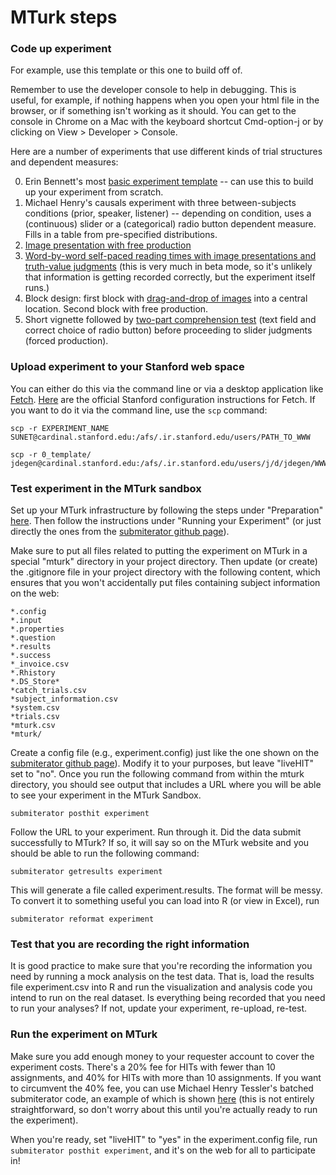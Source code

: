 # MTurk steps

### Code up experiment 

For example, use this template or this one to build off of. 

Remember to use the developer console to help in debugging. This is useful, for example, if nothing happens when you open your html file in the browser, or if something isn't working as it should. You can get to the console in Chrome on a Mac with the keyboard shortcut Cmd-option-j or by clicking on View > Developer > Console.

Here are a number of experiments that use different kinds of trial structures and dependent measures:

0. Erin Bennett's most [basic experiment template](https://github.com/feste/experiment_template) -- can use this to build up your experiment from scratch.
1. Michael Henry's causals experiment with three between-subjects conditions (prior, speaker, listener) -- depending on condition, uses a (continuous) slider or a (categorical) radio button dependent measure. Fills in a table from pre-specified distributions.
2. [Image presentation with free production](http://stanford.edu/~jdegen/18_prod_calibr_targetColorContext/experiment/norming.html)
3. [Word-by-word self-paced reading times with image presentations and truth-value judgments](http://stanford.edu/~jdegen/spr_pilot/experiment/rt.html) (this is very much in beta mode, so it's unlikely that information is getting recorded correctly, but the experiment itself runs.)
4. Block design: first block with [drag-and-drop of images](http://stanford.edu/~jdegen/10_distributional_learning/experiment/norming.html) into a central location. Second block with free production.
5. Short vignette followed by [two-part comprehension test](http://stanford.edu/~jdegen/23_qud_production/alternatives.html) (text field and correct choice of radio button) before proceeding to slider judgments (forced production).


### Upload experiment to your Stanford web space

You can either do this via the command line or via a desktop application like [Fetch](https://uit.stanford.edu/software/fetch). [Here](https://uit.stanford.edu/service/afs/file-transfer/macintosh) are the official Stanford configuration instructions for Fetch. If you want to do it via the command line, use the ```scp``` command:

```
scp -r EXPERIMENT_NAME SUNET@cardinal.stanford.edu:/afs/.ir.stanford.edu/users/PATH_TO_WWW
```

```
scp -r 0_template/ jdegen@cardinal.stanford.edu:/afs/.ir.stanford.edu/users/j/d/jdegen/WWW
```


### Test experiment in the MTurk sandbox

Set up your MTurk infrastructure by following the steps under "Preparation" [here](https://cocolab.stanford.edu/mturk-tools.html). Then follow the instructions under "Running your Experiment" (or just directly the ones from the [submiterator github page](https://github.com/feste/Submiterator)). 

Make sure to put all files related to putting the experiment on MTurk in a special "mturk" directory in your project directory. Then update (or create) the .gitignore file in your project directory with the following content, which ensures that you won't accidentally put files containing subject information on the web:

```
*.config
*.input
*.properties
*.question
*.results
*.success
*_invoice.csv
*.Rhistory
*.DS_Store*
*catch_trials.csv
*subject_information.csv
*system.csv
*trials.csv
*mturk.csv
*mturk/
```

Create a config file (e.g., experiment.config) just like the one shown on the [submiterator github page](https://github.com/feste/Submiterator)). Modify it to your purposes, but leave "liveHIT" set to "no". Once you run the following command from within the mturk directory, you should see output that includes a URL where you will be able to see your experiment in the MTurk Sandbox.

```submiterator posthit experiment```

Follow the URL to your experiment. Run through it. Did the data submit successfully to MTurk? If so, it will say so on the MTurk website and you should be able to run the following command:

```submiterator getresults experiment```

This will generate a file called experiment.results. The format will be messy. To convert it to something useful you can load into R (or view in Excel), run

```submiterator reformat experiment```

### Test that you are recording the right information

It is good practice to make sure that you're recording the information you need by running a mock analysis on the test data. That is, load the results file experiment.csv into R and run the visualization and analysis code you intend to run on the real dataset. Is everything being recorded that you need to run your analyses? If not, update your experiment, re-upload, re-test.

### Run the experiment on MTurk

Make sure you add enough money to your requester account to cover the experiment costs. There's a 20% fee for HITs with fewer than 10 assignments, and 40% for HITs with more than 10 assignments. If you want to circumvent the 40% fee, you can use Michael Henry Tessler's batched submiterator code, an example of which is shown [here](https://github.com/mhtess/mturk-demo) (this is not entirely straightforward, so don't worry about this until you're actually ready to run the experiment).

When you're ready, set "liveHIT" to "yes" in the experiment.config file, run ```submiterator posthit experiment```, and it's on the web for all to participate in!